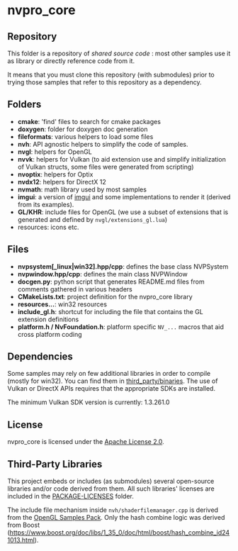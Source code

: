 # nvpro_core

## Repository
This folder is a repository of *shared source code* : most other samples use it as library or directly reference code from it.

It means that you must clone this repository (with submodules) prior to trying those samples that refer to this repository as a dependency.

## Folders
* **cmake**: 'find' files to search for cmake packages
* **doxygen**: folder for doxygen doc generation
* **fileformats**: various helpers to load some files
* **nvh**: API agnostic helpers to simplify the code of samples.
* **nvgl**: helpers for OpenGL
* **nvvk**: helpers for Vulkan (to aid extension use and simplify initialization of Vulkan structs, some files were generated from scripting)
* **nvoptix**: helpers for Optix
* **nvdx12**: helpers for DirectX 12
* **nvmath**: math library used by most samples
* **imgui**: a version of [imgui](https://github.com/ocornut/imgui) and some implementations to render it (derived from its examples).
* **GL/KHR**: include files for OpenGL (we use a subset of extensions that is generated and defined by `nvgl/extensions_gl.lua`)
* resources: icons etc.

## Files
* **nvpsystem\[_linux|win32\].hpp/cpp**: defines the base class NVPSystem
* **nvpwindow.hpp/cpp**: defines the main class NVPWindow
* **docgen.py**: python script that generates README.md files from comments gathered in various headers
* **CMakeLists.txt**: project definition for the nvpro_core library
* **resources...**: win32 resources
* **include_gl.h**: shortcut for including the file that contains the GL extension definitions
* **platform.h / NvFoundation.h**: platform specific `NV_...` macros that aid cross platform coding

## Dependencies
Some samples may rely on few additional libraries in order to compile (mostly for win32). You can find them in [third_party/binaries](https://github.com/nvpro-samples/third_party_binaries). The use of Vulkan or DirectX APIs requires that the appropriate SDKs are installed.

The minimum Vulkan SDK version is currently: 1.3.261.0

## License
nvpro_core is licensed under the [Apache License 2.0](LICENSE).

## Third-Party Libraries
This project embeds or includes (as submodules) several open-source libraries
and/or code derived from them. All such libraries' licenses are included in the
[PACKAGE-LICENSES](PACKAGE-LICENSES) folder.

The include file mechanism inside `nvh/shaderfilemanager.cpp` is derived from
the [OpenGL Samples Pack](https://github.com/g-truc/ogl-samples). Only the hash
combine logic was derived from Boost (https://www.boost.org/doc/libs/1_35_0/doc/html/boost/hash_combine_id241013.html).
